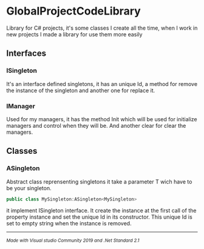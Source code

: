 # GlobalProjectCodeLibrary
Library for C# projects, it's some classes I create all the time, when I work in new projects I made a library for use them more easily

## Interfaces
### ISingleton

It's an interface defined singletons, it has an unique Id, a method for remove the instance of the singleton and another one for replace it.

### IManager

Used for my managers, it has the method Init which will be used for initialize managers and control when they will be. And another clear for clear the managers.

## Classes

### ASingleton

Abstract class reprensenting singletons it take a parameter T wich have to be your singleton. 

```C#
public class MySingleton:ASingleton<MySingleton>
```

it implement ISingleton interface. It create the instance at the first call of the property instance and set the unique Id in its constructor. This unique Id is set to empty string when the instance is removed.

___

*<sub>Made with Visual studio Community 2019 and .Net Standard 2.1</sub>*

